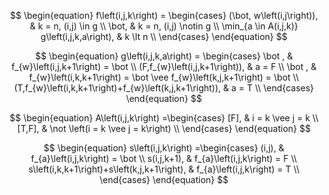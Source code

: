 
$$
\begin{equation}
f\left(i,j,k\right) = \begin{cases}
(\bot, w\left(i,j\right)), & k = n, (i,j) \in g \\
\bot, & k = n,  (i,j) \notin g  \\
\min_{a \in A(i,j,k)} g\left(i,j,k,a\right), & k \lt n \\
\end{cases}
\end{equation}
$$

$$
\begin{equation}
g\left(i,j,k,a\right) = \begin{cases}
\bot , & f_{w}\left(i,j,k+1\right) = \bot \\
(F,f_{w}\left(i,j,k+1\right)), & a = F \\
\bot , & f_{w}\left(i,k,k+1\right) = \bot \vee f_{w}\left(k,j,k+1\right) = \bot \\
(T,f_{w}\left(i,k,k+1\right)+f_{w}\left(k,j,k+1\right)), & a = T \\
\end{cases}
\end{equation}
$$

$$
\begin{equation}
A\left(i,j,k\right) =\begin{cases}
[F], & i = k \vee j = k \\
[T,F], & \not \left(i = k \vee j = k\right) \\
\end{cases}
\end{equation}
$$

$$
\begin{equation}
s\left(i,j,k\right) =\begin{cases}
(i,j), & f_{a}\left(i,j,k\right) = \bot \\
s(i,j,k+1), & f_{a}\left(i,j,k\right) = F \\
s\left(i,k,k+1\right)+s\left(k,j,k+1\right), & f_{a}\left(i,j,k\right) = T \\
\end{cases}
\end{equation}
$$
